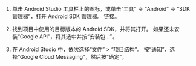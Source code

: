 1. 单击 Android Studio 工具栏上的图标，或单击“工具” -> “Android” -> “SDK 管理器”，打开 Android SDK 管理器。  链接。

2. 找到项目中使用的目标版本的 Android SDK，并将其打开。 如果还未安装“Google API”，将其选中并按“安装包...”。

3. 在 Android Studio 中，依次选择“文件” > “项目结构”。 按“通知”，选择“Google Cloud Messaging”，然后按“确定”。

<!--
3. Open **AndroidManifest.xml** and add this tag to the *application* tag.

    ```
    <meta-data android:name="com.google.android.gms.version"
        android:value="@integer/google_play_services_version" />
    ```
-->